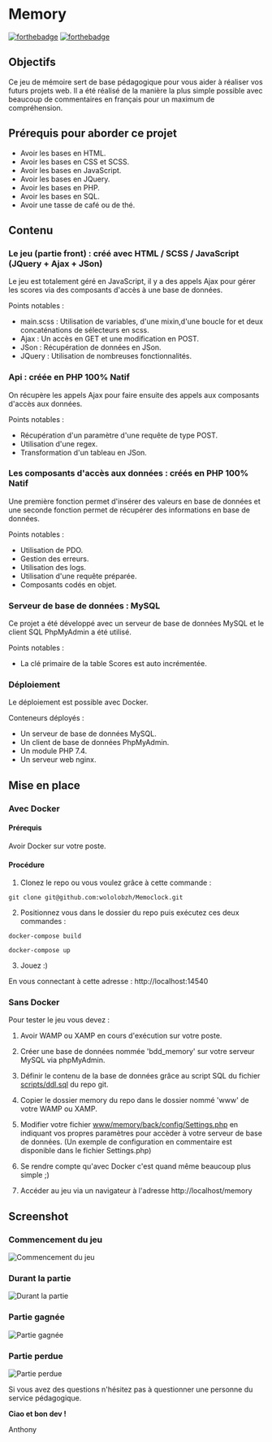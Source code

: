 # Memory

[![forthebadge](http://forthebadge.com/images/badges/built-with-love.svg)](http://forthebadge.com)  [![forthebadge](https://forthebadge.com/images/badges/powered-by-coffee.svg)](http://forthebadge.com)


## Objectifs
Ce jeu de mémoire sert de base pédagogique pour vous aider à réaliser vos futurs projets web. Il a été réalisé de la manière la plus simple possible avec beaucoup de commentaires en français pour un maximum de compréhension.

## Prérequis pour aborder ce projet

- Avoir les bases en HTML.
- Avoir les bases en CSS et SCSS.
- Avoir les bases en JavaScript.
- Avoir les bases en JQuery.
- Avoir les bases en PHP.
- Avoir les bases en SQL.
- Avoir une tasse de café ou de thé.

## Contenu

### Le jeu (partie front) : créé avec HTML / SCSS / JavaScript (JQuery + Ajax + JSon)

Le jeu est totalement géré en JavaScript, il y a des appels Ajax pour gérer les scores via des composants d'accès à une base de données.

Points notables :
- main.scss : Utilisation de variables, d'une mixin,d'une boucle for et deux concaténations de sélecteurs en scss.
- Ajax : Un accès en GET et une modification en POST.
- JSon : Récupération de données en JSon.
- JQuery : Utilisation de nombreuses fonctionnalités.

### Api : créée en PHP 100% Natif

On récupère les appels Ajax pour faire ensuite des appels aux composants d'accès aux données.

Points notables :
- Récupération d'un paramètre d'une requête de type POST.
- Utilisation d'une regex.
- Transformation d'un tableau en JSon.

### Les composants d'accès aux données : créés en PHP 100% Natif

Une première fonction permet d'insérer des valeurs en base de données et une seconde fonction permet de récupérer des informations en base de données.

Points notables :
- Utilisation de PDO.
- Gestion des erreurs.
- Utilisation des logs.
- Utilisation d'une requête préparée.
- Composants codés en objet.

### Serveur de base de données : MySQL

Ce projet a été développé avec un serveur de base de données MySQL et le client SQL PhpMyAdmin a été utilisé.

Points notables :
- La clé primaire de la table Scores est auto incrémentée.

### Déploiement

Le déploiement est possible avec Docker.

Conteneurs déployés :
- Un serveur de base de données MySQL.
- Un client de base de données PhpMyAdmin.
- Un module PHP 7.4.
- Un serveur web nginx.

## Mise en place

### Avec Docker

#### Prérequis

Avoir Docker sur votre poste.

#### Procédure

1. Clonez le repo ou vous voulez grâce à cette commande :

```
git clone git@github.com:wololobzh/Memoclock.git
```

2. Positionnez vous dans le dossier du repo puis exécutez ces deux commandes :

```
docker-compose build

docker-compose up
```

3. Jouez :)

En vous connectant à cette adresse : http://localhost:14540

### Sans Docker

Pour tester le jeu vous devez :

1. Avoir WAMP ou XAMP en cours d'exécution sur votre poste.

2. Créer une base de données nommée 'bdd_memory' sur votre serveur MySQL via phpMyAdmin.

3. Définir le contenu de la base de données grâce au script SQL du fichier [scripts/ddl.sql](https://github.com/wololobzh/Memoclock/blob/master/scripts/ddl.sql)  du repo git. 

4. Copier le dossier memory du repo dans le dossier nommé 'www' de votre WAMP ou XAMP.

5. Modifier votre fichier [www/memory/back/config/Settings.php](https://github.com/wololobzh/Memoclock/blob/master/memory/back/config/Settings.php) en indiquant vos propres paramètres pour accèder à votre serveur de base de données. (Un exemple de configuration en commentaire est disponible dans le fichier Settings.php)

6. Se rendre compte qu'avec Docker c'est quand même beaucoup plus simple ;)

6. Accéder au jeu via un navigateur à l'adresse http://localhost/memory

## Screenshot

### Commencement du jeu

![Commencement du jeu](/assets/screenshot001.PNG)

### Durant la partie

![Durant la partie](/assets/screenshot002.PNG)

### Partie gagnée

![Partie gagnée](/assets/screenshot003.PNG)

### Partie perdue

![Partie perdue](/assets/screenshot004.PNG)

Si vous avez des questions n'hésitez pas à questionner une personne du service pédagogique.

**Ciao et bon dev !**

Anthony